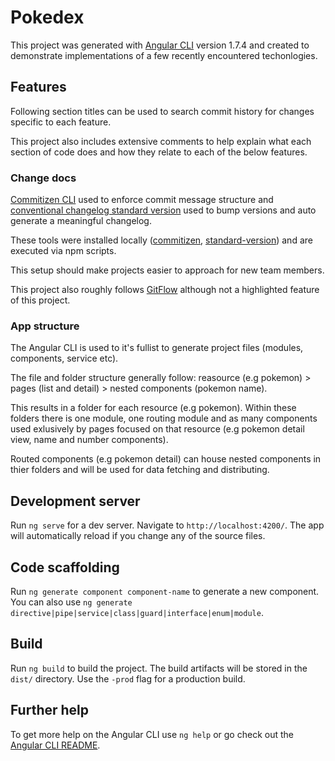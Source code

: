 # Pokedex

This project was generated with [Angular CLI](https://github.com/angular/angular-cli) version 1.7.4 and created to demonstrate implementations of a few recently encountered techonlogies.

## Features

Following section titles can be used to search commit history for changes specific to each feature.

This project also includes extensive comments to help explain what each section of code does and how they relate to each of the below features.

### Change docs

[Commitizen CLI](https://github.com/commitizen/cz-cli) used to enforce commit message structure and [conventional changelog standard version](https://github.com/conventional-changelog/standard-version) used to bump versions and auto generate a meaningful changelog.

These tools were installed locally ([commitizen](https://github.com/commitizen/cz-cli#optional-install-and-run-commitizen-locally), [standard-version](https://github.com/conventional-changelog/standard-version)) and are executed via npm scripts.

This setup should make projects easier to approach for new team members.

This project also roughly follows [GitFlow](https://datasift.github.io/gitflow/IntroducingGitFlow.html) although not a highlighted feature of this project.

### App structure

The Angular CLI is used to it's fullist to generate project files (modules, components, service etc).

The file and folder structure generally follow: reasource (e.g pokemon) > pages (list and detail) > nested components (pokemon name).

This results in a folder for each resource (e.g pokemon). Within these folders there is one module, one routing module and as many components used exlusively by pages focused on that resource (e.g pokemon detail view, name and number components).

Routed components (e.g pokemon detail) can house nested components in thier folders and will be used for data fetching and distributing.

## Development server

Run `ng serve` for a dev server. Navigate to `http://localhost:4200/`. The app will automatically reload if you change any of the source files.

## Code scaffolding

Run `ng generate component component-name` to generate a new component. You can also use `ng generate directive|pipe|service|class|guard|interface|enum|module`.

## Build

Run `ng build` to build the project. The build artifacts will be stored in the `dist/` directory. Use the `-prod` flag for a production build.

## Further help

To get more help on the Angular CLI use `ng help` or go check out the [Angular CLI README](https://github.com/angular/angular-cli/blob/master/README.md).
